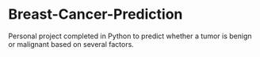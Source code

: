 # Breast-Cancer-Prediction
Personal project completed in Python to predict whether a tumor is benign or malignant based on several factors.
